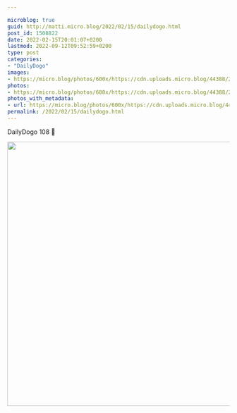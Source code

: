 ```yaml
---

microblog: true
guid: http://matti.micro.blog/2022/02/15/dailydogo.html
post_id: 1508822
date: 2022-02-15T20:01:07+0200
lastmod: 2022-09-12T09:52:59+0200
type: post
categories:
- "DailyDogo"
images:
- https://micro.blog/photos/600x/https://cdn.uploads.micro.blog/44388/2022/2bec548949.jpg
photos:
- https://micro.blog/photos/600x/https://cdn.uploads.micro.blog/44388/2022/2bec548949.jpg
photos_with_metadata:
- url: https://micro.blog/photos/600x/https://cdn.uploads.micro.blog/44388/2022/2bec548949.jpg
permalink: /2022/02/15/dailydogo.html
---
```

DailyDogo 108 🐶

<img src="https://micro.blog/photos/600x/https://blog.martin-haehnel.de/uploads/2022/2bec548949.jpg" width="600" height="600" alt="" />
